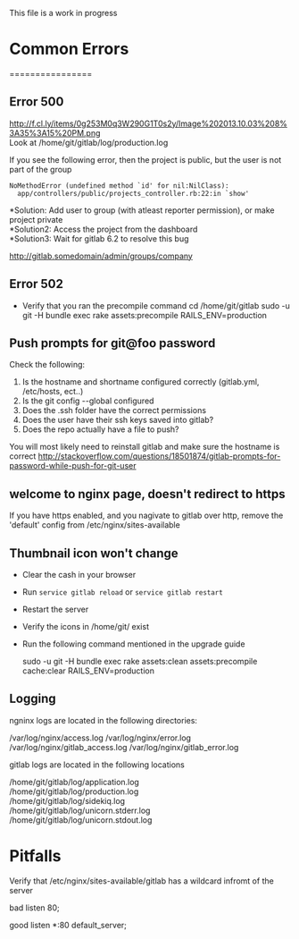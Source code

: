 This file is a work in progress

# Common Errors
================

## Error 500 
http://f.cl.ly/items/0g253M0q3W290G1T0s2y/Image%202013.10.03%208%3A35%3A15%20PM.png    
Look at /home/git/gitlab/log/production.log  


If you see the following error, then the project is public, but the user is not part of the group  

    NoMethodError (undefined method `id' for nil:NilClass):  
      app/controllers/public/projects_controller.rb:22:in `show'  

*Solution: Add user to group (with atleast reporter permission), or make project private  
*Solution2: Access the project from the dashboard  
*Solution3: Wait for gitlab 6.2 to resolve this bug

http://gitlab.somedomain/admin/groups/company


## Error 502

- Verify that you ran the precompile command 
cd /home/git/gitlab
sudo -u git -H bundle exec rake assets:precompile RAILS_ENV=production


## Push prompts for git@foo password
Check the following:  
1. Is the hostname and shortname configured correctly (gitlab.yml, /etc/hosts, ect..)  
2. Is the git config --global configured  
3. Does the .ssh folder have the correct permissions  
4. Does the user have their ssh keys saved into gitlab?   
5. Does the repo actually have a file to push? 

You will most likely need to reinstall gitlab and make sure the hostname is correct
http://stackoverflow.com/questions/18501874/gitlab-prompts-for-password-while-push-for-git-user

## welcome to nginx page, doesn't redirect to https

If you have https enabled, and you nagivate to gitlab over http, remove the 'default' config from /etc/nginx/sites-available



## Thumbnail icon won't change  
- Clear the cash in your browser  
- Run `service gitlab reload` or `service gitlab restart`  
- Restart the server  
- Verify the icons in /home/git/ exist
- Run the following command mentioned in the upgrade guide
   
    sudo -u git -H bundle exec rake assets:clean assets:precompile cache:clear RAILS_ENV=production

  


## Logging

ngninx logs are located in the following directories: 

/var/log/nginx/access.log
/var/log/nginx/error.log
/var/log/nginx/gitlab_access.log
/var/log/nginx/gitlab_error.log

gitlab logs are located in the following locations

/home/git/gitlab/log/application.log  
/home/git/gitlab/log/production.log  
/home/git/gitlab/log/sidekiq.log  
/home/git/gitlab/log/unicorn.stderr.log  
/home/git/gitlab/log/unicorn.stdout.log


# Pitfalls

Verify that /etc/nginx/sites-available/gitlab has a wildcard infromt of the server

bad
listen 80;

good
listen *:80 default_server;


